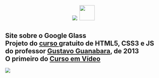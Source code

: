 <h1 align="center">
	<img src="https://user-images.githubusercontent.com/56196766/96174201-54f93680-0eff-11eb-90c2-a72272df3b9c.jpg">
	<img src="https://user-images.githubusercontent.com/56196766/96176141-54ae6a80-0f02-11eb-8c52-b69b2cd81a3e.jpg" height="49px">
</h1>

<h2>
  Site sobre o Google Glass
  <br>
  Projeto do
  <a href="https://www.youtube.com/playlist?list=PLHz_AreHm4dlAnJ_jJtV29RFxnPHDuk9o" target="_blank">
  curso </a> gratuito de HTML5, CSS3 e JS
  <br>
  do professor <a href="https://github.com/gustavoguanabara" target="_blank">
  Gustavo Guanabara</a>, de 2013
  <br>
  O primeiro do <a href="https://cursoemvideo.com" target="_blank"> Curso em Vídeo </a>
</h2>

<p align>
  <img src="https://user-images.githubusercontent.com/56196766/96175128-cd142c00-0f00-11eb-955f-a2e52a26c57f.png">
</p>
